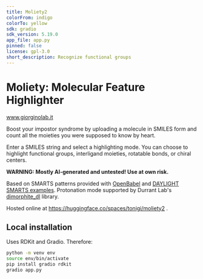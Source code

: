 ```yaml
---
title: Moliety2
colorFrom: indigo
colorTo: yellow
sdk: gradio
sdk_version: 5.19.0
app_file: app.py
pinned: false
license: gpl-3.0
short_description: Recognize functional groups
---
```


# Moliety: Molecular Feature Highlighter

www.giorginolab.it

Boost your impostor syndrome by uploading a molecule in SMILES form and count all the moieties you were supposed to know by heart.

Enter a SMILES string and select a highlighting mode. You can choose to highlight functional groups, interligand moieties, rotatable bonds, or chiral centers.

**WARNING: Mostly AI-generated and untested! Use at own risk.**

Based on SMARTS patterns provided with [OpenBabel](https://github.com/openbabel/openbabel/blob/master/data/SMARTS_InteLigand.txt) and [DAYLIGHT SMARTS examples](https://www.daylight.com/dayhtml_tutorials/languages/smarts/smarts_examples.html). Protonation mode supported by Durrant Lab's [dimorphite_dl](https://durrantlab.pitt.edu/dimorphite-dl/) library.

Hosted online at https://huggingface.co/spaces/tonigi/moliety2 .




## Local installation

Uses RDKit and Gradio. Therefore:

```bash
python -m venv env
source env/bin/activate
pip install gradio rdkit
gradio app.py
```